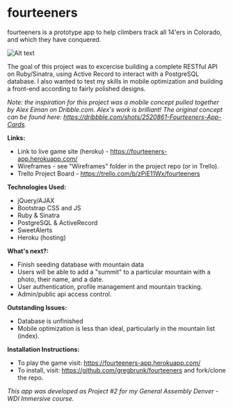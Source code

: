 # fourteeners
fourteeners is a prototype app to help climbers track all 14'ers in Colorado, and which they have conquered.

![Alt text](/public/images/Home-Page.jpg?raw=true "Home Page Design")

The goal of this project was to excercise building a complete RESTful API on Ruby/Sinatra, using Active Record to interact with a PostgreSQL database. I also wanted to test my skills in mobile optimization and building a front-end according to fairly polished designs.

*Note: the inspiration for this project was a mobile concept pulled together by Alex Eiman on Dribble.com. Alex's work is brilliant! The original concept can be found here: https://dribbble.com/shots/2520861-Fourteeners-App-Cards.*

**Links:**
- Link to live game site (heroku) - https://fourteeners-app.herokuapp.com/
- Wireframes - see "Wireframes" folder in the project repo (or in Trello).
- Trello Project Board - https://trello.com/b/zPiE11Wx/fourteeners

**Technologies Used:**
- jQuery/AJAX
- Bootstrap CSS and JS
- Ruby & Sinatra
- PostgreSQL & ActiveRecord
- SweetAlerts
- Heroku (hosting)

**What's next?:**
- Finish seeding database with mountain data
- Users will be able to add a "summit" to a particular mountain with a photo, their name, and a date. 
- User authentication, profile management and mountain tracking.
- Admin/public api access control.

**Outstanding Issues:**
- Database is unfinished
- Mobile optimization is less than ideal, particularly in the mountain list (index).

**Installation Instructions:**
- To play the game visit: https://fourteeners-app.herokuapp.com/
- To install, visit: https://github.com/gregbrunk/fourteeners and fork/clone the repo.

*This app was developed as Project #2 for my General Assembly Denver - WDI Immersive course.*

